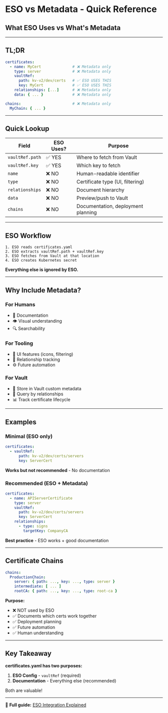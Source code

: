 # ESO vs Metadata - Quick Reference

## What ESO Uses vs What's Metadata

---

## TL;DR

```yaml
certificates:
  - name: MyCert              # ❌ Metadata only
    type: server              # ❌ Metadata only
    vaultRef:
      path: kv-v2/dev/certs   # ✅ ESO USES THIS
      key: MyCert             # ✅ ESO USES THIS
    relationships: [...]      # ❌ Metadata only
    data: { ... }             # ❌ Metadata only

chains:                       # ❌ Metadata only
  MyChain: { ... }
```

---

## Quick Lookup

| Field | ESO Uses? | Purpose |
|-------|-----------|---------|
| `vaultRef.path` | ✅ YES | Where to fetch from Vault |
| `vaultRef.key` | ✅ YES | Which key to fetch |
| `name` | ❌ NO | Human-readable identifier |
| `type` | ❌ NO | Certificate type (UI, filtering) |
| `relationships` | ❌ NO | Document hierarchy |
| `data` | ❌ NO | Preview/push to Vault |
| `chains` | ❌ NO | Documentation, deployment planning |

---

## ESO Workflow

```
1. ESO reads certificates.yaml
2. ESO extracts vaultRef.path + vaultRef.key
3. ESO fetches from Vault at that location
4. ESO creates Kubernetes secret
```

**Everything else is ignored by ESO.**

---

## Why Include Metadata?

### For Humans
- 📝 Documentation
- 👁️ Visual understanding
- 🔍 Searchability

### For Tooling
- 🎨 UI features (icons, filtering)
- 🔗 Relationship tracking
- ⚙️ Future automation

### For Vault
- 💾 Store in Vault custom metadata
- 🔎 Query by relationships
- 📊 Track certificate lifecycle

---

## Examples

### Minimal (ESO only)
```yaml
certificates:
  - vaultRef:
      path: kv-v2/dev/certs/servers
      key: ServerCert
```
**Works but not recommended** - No documentation

### Recommended (ESO + Metadata)
```yaml
certificates:
  - name: APIServerCertificate
    type: server
    vaultRef:
      path: kv-v2/dev/certs/servers
      key: ServerCert
    relationships:
      - type: signs
        targetKey: CompanyCA
```
**Best practice** - ESO works + good documentation

---

## Certificate Chains

```yaml
chains:
  ProductionChain:
    server: { path: ..., key: ..., type: server }
    intermediate: [ ... ]
    rootCA: { path: ..., key: ..., type: root-ca }
```

**Purpose:**
- ❌ NOT used by ESO
- ✅ Documents which certs work together
- ✅ Deployment planning
- ✅ Future automation
- ✅ Human understanding

---

## Key Takeaway

**certificates.yaml has two purposes:**

1. **ESO Config** - `vaultRef` (required)
2. **Documentation** - Everything else (recommended)

Both are valuable!

---

📖 **Full guide:** [ESO Integration Explained](../guides/eso-integration-explained.md)
